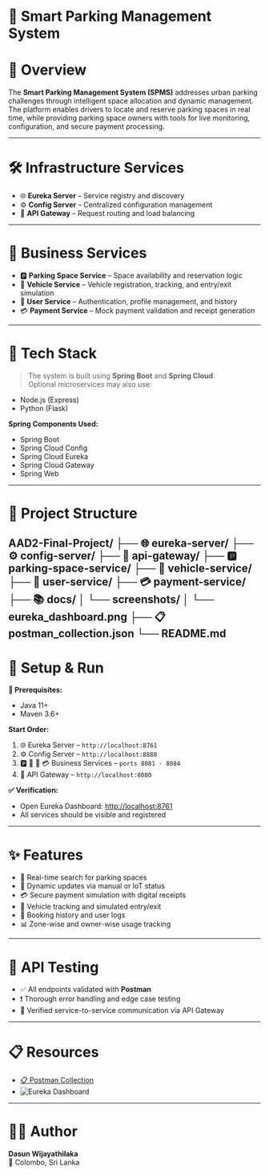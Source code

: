 # 🚗 **Smart Parking Management System**

# 🎯 **Overview**

The **Smart Parking Management System (SPMS)** addresses urban parking challenges through intelligent space allocation and dynamic management. The platform enables drivers to locate and reserve parking spaces in real time, while providing parking space owners with tools for live monitoring, configuration, and secure payment processing.

---

# 🛠️ **Infrastructure Services**

- 🌐 **Eureka Server** – Service registry and discovery  
- ⚙️ **Config Server** – Centralized configuration management  
- 🚪 **API Gateway** – Request routing and load balancing

---

# 💼 **Business Services**

- 🅿️ **Parking Space Service** – Space availability and reservation logic  
- 🚙 **Vehicle Service** – Vehicle registration, tracking, and entry/exit simulation  
- 👤 **User Service** – Authentication, profile management, and history  
- 💳 **Payment Service** – Mock payment validation and receipt generation

---

# 🧰 **Tech Stack**

> The system is built using **Spring Boot** and **Spring Cloud**.  
Optional microservices may also use:
- Node.js (Express)
- Python (Flask)

**Spring Components Used:**
- Spring Boot
- Spring Cloud Config
- Spring Cloud Eureka
- Spring Cloud Gateway
- Spring Web

---

# 📁 **Project Structure**

AAD2-Final-Project/
├── 🌐 eureka-server/
├── ⚙️ config-server/
├── 🚪 api-gateway/
├── 🅿️ parking-space-service/
├── 🚙 vehicle-service/
├── 👤 user-service/
├── 💳 payment-service/
├── 📚 docs/
│ └── screenshots/
│ └── eureka_dashboard.png
├── 📋 postman_collection.json
└── README.md
---

# 🚀 **Setup & Run**

**🔧 Prerequisites:**
- Java 11+
- Maven 3.6+

**Start Order:**
1. 🌐 Eureka Server – `http://localhost:8761`
2. ⚙️ Config Server – `http://localhost:8888`
3. 🅿️ 🚙 👤 💳 Business Services – `ports 8081 - 8084`
4. 🚪 API Gateway – `http://localhost:8080`

**✅ Verification:**
- Open Eureka Dashboard: [http://localhost:8761](http://localhost:8761)
- All services should be visible and registered

---

# ✨ **Features**

- 🔎 Real-time search for parking spaces  
- 📡 Dynamic updates via manual or IoT status  
- 💳 Secure payment simulation with digital receipts  
- 🚗 Vehicle tracking and simulated entry/exit  
- 📜 Booking history and user logs  
- 📊 Zone-wise and owner-wise usage tracking

---

# 🧪 **API Testing**

- ✅ All endpoints validated with **Postman**  
- ❗ Thorough error handling and edge case testing  
- 🔁 Verified service-to-service communication via API Gateway

---

# 📋 **Resources**

- [📋 Postman Collection](./postman_collection.json)  
- ![Eureka Dashboard](./docs/screenshots/eureka_dashboard.png)

---

# 👨‍💻 **Author**

**Dasun Wijayathilaka**  
📍 Colombo, Sri Lanka  
